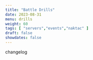 ```yaml
---
title: "Battle Drills"
date: 2023-08-31
menu: drills
weight: 60
tags: [ "servers","events","naktac" ]
draft: false
showdates: false
---
```

changelog
